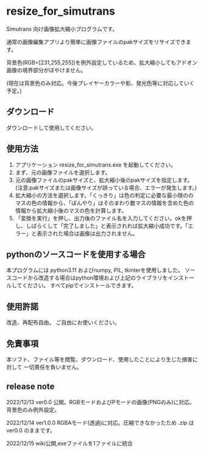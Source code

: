# resize_for_simutrans
Simutrans 向け画像拡大縮小プログラムです。

通常の画像編集アプリより簡単に画像ファイルのpakサイズをリサイズできます。

背景色(RGB=[231,255,255])を例外設定しているため、拡大縮小してもアドオン画像の境界部分がぼやけません。

(現在は背景色のみ対応。今後プレイヤーカラーや影、発光色等に対応していく予定。)
## ダウンロード
ダウンロードして使用してください。

## 使用方法
1. アプリケーション resize_for_simutrans.exe を起動してください。
2. まず、元の画像ファイルを選択します。
3. 元の画像ファイルのpakサイズと、拡大縮小後のpakサイズを指定します。(注意:pakサイズまたは画像サイズが誤っている場合、エラーが発生します。)
4. 拡大縮小の方法を選択します。「くっきり」は色の判定に必要な最小限ののマスの色の情報から、「ぼんやり」はそのまわり数マスの情報を含めた色の情報から拡大縮小後のマスの色を計算します。
5. 「変換を実行」を押し、出力後のファイル名を入力してください。okを押し、しばらくして「完了しました」と表示されれば拡大縮小成功です。「エラー」と表示された場合は画像は出力されません。

## pythonのソースコードを使用する場合
本プログラムには python3.11 およびnumpy, PIL, tkinterを使用しました。
ソースコードから改造する場合はpython環境および上記のライブラリをインストールしてください。
すべてpipでインストールできます。


## 使用許諾
改造、再配布自由。
ご自由にお使いください。

## 免責事項
本ソフト、ファイル等を閲覧、ダウンロード、使用したことにより生じた損害に対して
一切責任を負いません。




## release note
2022/12/13 ver0.0 公開。RGBモードおよびPモードの画像(PNGのみ)に対応。背景色のみ例外設定。

2022/12/14 ver1.0.0 RGBAモード(透過)に対応。圧縮できなかったため .zip はver0.0 のままです。

2022/12/15 wiki公開,exeファイルを1ファイルに統合
